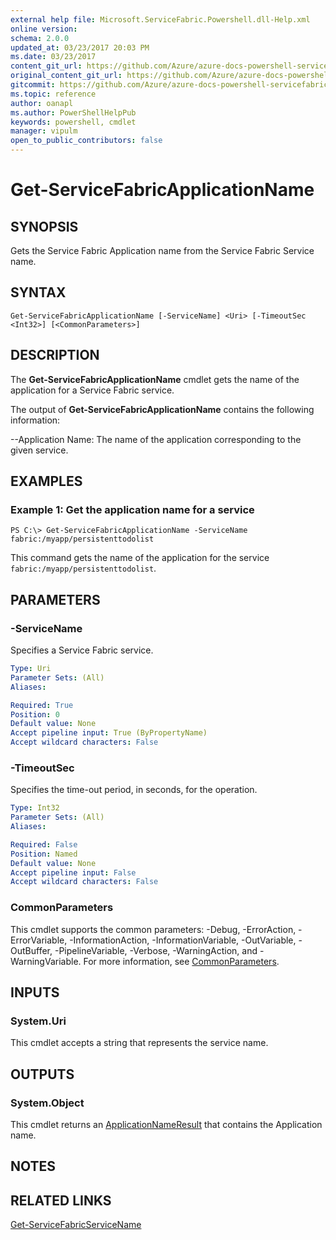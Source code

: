 ```yaml
---
external help file: Microsoft.ServiceFabric.Powershell.dll-Help.xml
online version:
schema: 2.0.0
updated_at: 03/23/2017 20:03 PM
ms.date: 03/23/2017
content_git_url: https://github.com/Azure/azure-docs-powershell-servicefabric/blob/master/Service-Fabric-cmdlets/ServiceFabric/vlatest/Get-ServiceFabricApplicationName.md
original_content_git_url: https://github.com/Azure/azure-docs-powershell-servicefabric/blob/master/Service-Fabric-cmdlets/ServiceFabric/vlatest/Get-ServiceFabricApplicationName.md
gitcommit: https://github.com/Azure/azure-docs-powershell-servicefabric/blob/fac2031a80184883cdb99fa4a8c6e1971ab6aaf2
ms.topic: reference
author: oanapl
ms.author: PowerShellHelpPub
keywords: powershell, cmdlet
manager: vipulm
open_to_public_contributors: false
---
```


# Get-ServiceFabricApplicationName

## SYNOPSIS
Gets the Service Fabric Application name from the Service Fabric Service name.

## SYNTAX

```
Get-ServiceFabricApplicationName [-ServiceName] <Uri> [-TimeoutSec <Int32>] [<CommonParameters>]
```

## DESCRIPTION
The **Get-ServiceFabricApplicationName** cmdlet gets the name of the application for a Service Fabric service.

The output of **Get-ServiceFabricApplicationName** contains the following information:

--Application Name: The name of the application corresponding to the given service.

## EXAMPLES

### Example 1: Get the application name for a service
```
PS C:\> Get-ServiceFabricApplicationName -ServiceName  fabric:/myapp/persistenttodolist
```

This command gets the name of the application for the service `fabric:/myapp/persistenttodolist`.

## PARAMETERS

### -ServiceName
Specifies a Service Fabric service.

```yaml
Type: Uri
Parameter Sets: (All)
Aliases: 

Required: True
Position: 0
Default value: None
Accept pipeline input: True (ByPropertyName)
Accept wildcard characters: False
```

### -TimeoutSec
Specifies the time-out period, in seconds, for the operation.

```yaml
Type: Int32
Parameter Sets: (All)
Aliases: 

Required: False
Position: Named
Default value: None
Accept pipeline input: False
Accept wildcard characters: False
```

### CommonParameters
This cmdlet supports the common parameters: -Debug, -ErrorAction, -ErrorVariable, -InformationAction, -InformationVariable, -OutVariable, -OutBuffer, -PipelineVariable, -Verbose, -WarningAction, and -WarningVariable. For more information, see [CommonParameters](http://go.microsoft.com/fwlink/?LinkID=113216).

## INPUTS

### System.Uri
This cmdlet accepts a string that represents the service name.

## OUTPUTS

### System.Object
This cmdlet returns an [ApplicationNameResult](https://docs.microsoft.com/dotnet/api/system.fabric.query.applicationnameresult) that contains the Application name.

## NOTES

## RELATED LINKS

[Get-ServiceFabricServiceName](./Get-ServiceFabricServiceName.md)
